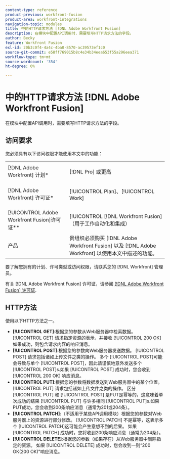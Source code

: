 ```yaml
---
content-type: reference
product-previous: workfront-fusion
product-area: workfront-integrations
navigation-topic: modules
title: 中的HTTP请求方法 [!DNL Adobe Workfront Fusion]
description: 在模块中配置API调用时，需要填写HTTP请求方法的字段。
author: Becky
feature: Workfront Fusion
exl-id: 20b3c0f4-4a4c-4ba0-8570-ac39573ef1c0
source-git-commit: e58ff769015b8c4e34b34eea653f55a296eea371
workflow-type: tm+mt
source-wordcount: '354'
ht-degree: 0%

---
```


# 中的HTTP请求方法 [!DNL Adobe Workfront Fusion]

在模块中配置API调用时，需要填写HTTP请求方法的字段。

## 访问要求

您必须具有以下访问权限才能使用本文中的功能：

<table style="table-layout:auto">
 <col> 
 <col> 
 <tbody> 
  <tr> 
    <td role="rowheader">[!DNL Adobe Workfront] 计划*</td> 
   <td> <p>[!DNL Pro] 或更高</p> </td> 
  </tr> 
  <tr data-mc-conditions=""> 
   <td role="rowheader">[!DNL Adobe Workfront] 许可证*</td> 
   <td> <p>[!UICONTROL Plan]、[!UICONTROL Work]</p> </td> 
  </tr> 
  <tr> 
   <td role="rowheader">[!UICONTROL Adobe Workfront Fusion]许可证**</td> 
   <td> <p>[!UICONTROL [!DNL Workfront Fusion] （用于工作自动化和集成） </p>  </td> 
  </tr> 
  <tr> 
   <td role="rowheader">产品</td> 
   <td>贵组织必须购买 [!DNL Adobe Workfront Fusion] 以及 [!DNL Adobe Workfront] 以使用本文中描述的功能。</td> 
  </tr> 
 </tbody> 
</table>

要了解您拥有的计划、许可类型或访问权限，请联系您的 [!DNL Workfront] 管理员。

有关 [!DNL Adobe Workfront Fusion] 许可证，请参阅 [[!DNL Adobe Workfront Fusion] 许可证](../../workfront-fusion/get-started/license-automation-vs-integration.md).

## HTTP方法

使用以下HTTP方法之一。

* **[!UICONTROL GET]**:根据您的参数从Web服务器中检索数据。 [!UICONTROL GET] 请求指定资源的表示，并接收 [!UICONTROL 200 OK] 如果成功，则包含请求内容的响应消息。
* **[!UICONTROL POST]**:根据您的参数向Web服务器发送数据。 [!UICONTROL POST] 请求包括诸如上传文件之类的操作。 多个 [!UICONTROL POST]可能会导致与单个 [!UICONTROL POST]，因此请谨慎地意外发送多个 [!UICONTROL POST]s.如果 [!UICONTROL POST] 成功时，您会收到 [!UICONTROL 200 OK] 响应消息。
* **[!UICONTROL PUT]**:根据您的参数将数据发送到Web服务器中的某个位置。 [!UICONTROL PUT] 请求包括诸如上传文件之类的操作。 区分 [!UICONTROL PUT] 和 [!UICONTROL POST] 是PUT是幂等的，这意味着单次成功的结果 [!UICONTROL PUT] 与许多相同 [!UICONTROL PUT]s.如果PUT成功，您会收到200条响应消息（通常为201或204条）。
* **[!UICONTROL PATCH]**:（不适用于某些API调用模块）根据您的参数对Web服务器上的资源进行部分修改。 [!UICONTROL PATCH] 不是幂等，这表示多个 [!UICONTROL PATCH]这可能会产生意想不到的后果。 如果 [!UICONTROL PATCH] 成功时，您将收到200条响应消息（通常为204条）。
* **[!UICONTROL DELETE]**:根据您的参数（如果存在）从Web服务器中删除指定的资源。 如果 [!UICONTROL DELETE] 成功时，您会收到一则“200 OK(200 OK)”响应消息。
